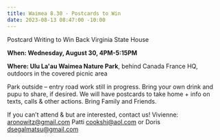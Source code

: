 ```yaml
---
title: Waimea 8.30 - Postcards to Win
date: 2023-08-13 08:47:00 -10:00
---
```


Postcard Writing to Win Back Virginia State House

**When: Wednesday, August 30, 4PM-5:15PM**

**Where: Ulu La'au Waimea Nature Park**, behind Canada France HQ, outdoors in the covered picnic area

Park outside – entry road work still in progress.  Bring your own drink and pupu to share, if desired.  We will have postcards to take home + info on texts, calls & other actions.  Bring Family and Friends.    

If you can’t attend & but are interested, contact us!  Vivienne: aronowitz@gmail.com   Patti cookshi@aol.com or Doris dsegalmatsu@gmail.com  
